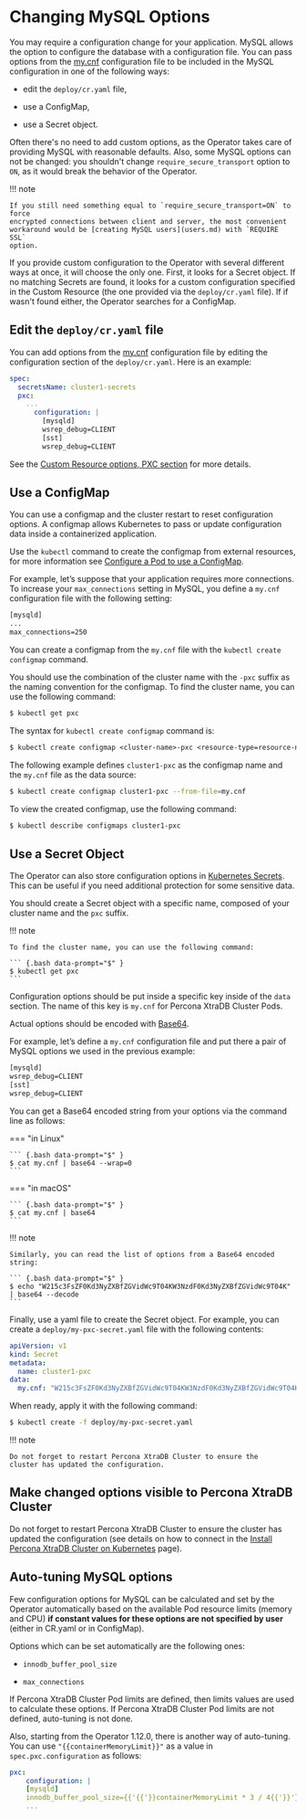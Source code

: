 # Changing MySQL Options

You may require a configuration change for your application. MySQL
allows the option to configure the database with a configuration file.
You can pass options from the
[my.cnf](https://dev.mysql.com/doc/refman/8.0/en/option-files.html)
configuration file to be included in the MySQL configuration in one of the
following ways:

* edit the `deploy/cr.yaml` file,

* use a ConfigMap,

* use a Secret object.

Often there's no need to add custom options, as the Operator takes care of
providing MySQL with reasonable defaults. Also, some MySQL options can not
be changed: you shouldn't change `require_secure_transport` option to `ON`, as
it would break the behavior of the Operator.

!!! note

    If you still need something equal to `require_secure_transport=ON` to force
    encrypted connections between client and server, the most convenient
    workaround would be [creating MySQL users](users.md) with `REQUIRE SSL`
    option.

If you provide custom configuration to the Operator with several different ways
at once, it will choose the only one. First, it looks for a Secret object. If
no matching Secrets are found, it looks for a custom configuration
specified in the Custom Resource (the one provided via the `deploy/cr.yaml`
file). If if wasn't found either, the Operator searches for a ConfigMap.


## Edit the `deploy/cr.yaml` file

You can add options from the
[my.cnf](https://dev.mysql.com/doc/refman/8.0/en/option-files.html)
configuration file by editing the configuration section of the
`deploy/cr.yaml`. Here is an example:

```yaml
spec:
  secretsName: cluster1-secrets
  pxc:
    ...
      configuration: |
        [mysqld]
        wsrep_debug=CLIENT
        [sst]
        wsrep_debug=CLIENT
```

See the [Custom Resource options, PXC section](operator.md#operator-pxc-section)
for more details.

## Use a ConfigMap

You can use a configmap and the cluster restart to reset configuration
options. A configmap allows Kubernetes to pass or update configuration
data inside a containerized application.

Use the `kubectl` command to create the configmap from external
resources, for more information see [Configure a Pod to use a ConfigMap](https://kubernetes.io/docs/tasks/configure-pod-container/configure-pod-configmap/#create-a-configmap).

For example, let’s suppose that your application requires more
connections. To increase your `max_connections` setting in MySQL, you
define a `my.cnf` configuration file with the following setting:

```default
[mysqld]
...
max_connections=250
```

You can create a configmap from the `my.cnf` file with the
`kubectl create configmap` command.

You should use the combination of the cluster name with the `-pxc`
suffix as the naming convention for the configmap. To find the cluster
name, you can use the following command:

``` {.bash data-prompt="$" }
$ kubectl get pxc
```

The syntax for `kubectl create configmap` command is:

```default
$ kubectl create configmap <cluster-name>-pxc <resource-type=resource-name>
```

The following example defines `cluster1-pxc` as the configmap name and the
`my.cnf` file as the data source:

``` {.bash data-prompt="$" }
$ kubectl create configmap cluster1-pxc --from-file=my.cnf
```

To view the created configmap, use the following command:

``` {.bash data-prompt="$" }
$ kubectl describe configmaps cluster1-pxc
```

## Use a Secret Object

The Operator can also store configuration options in [Kubernetes Secrets](https://kubernetes.io/docs/concepts/configuration/secret/).
This can be useful if you need additional protection for some sensitive data.

You should create a Secret object with a specific name, composed of your cluster
name and the `pxc` suffix.

!!! note

    To find the cluster name, you can use the following command:

    ``` {.bash data-prompt="$" }
    $ kubectl get pxc
    ```

Configuration options should be put inside a specific key inside of the `data`
section. The name of this key is `my.cnf` for Percona XtraDB Cluster Pods.

Actual options should be encoded with [Base64](https://en.wikipedia.org/wiki/Base64).

For example, let’s define a `my.cnf` configuration file and put there a pair
of MySQL options we used in the previous example:

```default
[mysqld]
wsrep_debug=CLIENT
[sst]
wsrep_debug=CLIENT
```

You can get a Base64 encoded string from your options via the command line as
follows:

=== "in Linux"

    ``` {.bash data-prompt="$" }
    $ cat my.cnf | base64 --wrap=0
    ```

=== "in macOS"

    ``` {.bash data-prompt="$" }
    $ cat my.cnf | base64
    ```

!!! note

    Similarly, you can read the list of options from a Base64 encoded string:

    ``` {.bash data-prompt="$" }
    $ echo "W215c3FsZF0Kd3NyZXBfZGVidWc9T04KW3NzdF0Kd3NyZXBfZGVidWc9T04K" | base64 --decode
    ```

Finally, use a yaml file to create the Secret object. For example, you can
create a `deploy/my-pxc-secret.yaml` file with the following contents:

```yaml
apiVersion: v1
kind: Secret
metadata:
  name: cluster1-pxc
data:
  my.cnf: "W215c3FsZF0Kd3NyZXBfZGVidWc9T04KW3NzdF0Kd3NyZXBfZGVidWc9T04K"
```

When ready, apply it with the following command:

``` {.bash data-prompt="$" }
$ kubectl create -f deploy/my-pxc-secret.yaml
```

!!! note

    Do not forget to restart Percona XtraDB Cluster to ensure the
    cluster has updated the configuration.

## Make changed options visible to Percona XtraDB Cluster

Do not forget to restart Percona XtraDB Cluster to ensure the cluster
has updated the configuration (see details on how to connect in the
[Install Percona XtraDB Cluster on Kubernetes](kubernetes.md) page).

## Auto-tuning MySQL options

Few configuration options for MySQL can be calculated and set by the Operator
automatically based on the available Pod resource limits (memory and CPU) **if
constant values for these options are not specified by user** (either in
CR.yaml or in ConfigMap).

Options which can be set automatically are the following ones:

* `innodb_buffer_pool_size`

* `max_connections`

If Percona XtraDB Cluster Pod limits are defined, then limits values are used to
calculate these options. If Percona XtraDB Cluster Pod limits are not defined,
auto-tuning is not done.

Also, starting from the Operator 1.12.0, there is another way of auto-tuning.
You can use `"{{containerMemoryLimit}}"` as a value in `spec.pxc.configuration`
as follows:

```yaml
pxc:
    configuration: |
    [mysqld]
    innodb_buffer_pool_size={{'{{'}}containerMemoryLimit * 3 / 4{{'}}'}}
    ...
```
